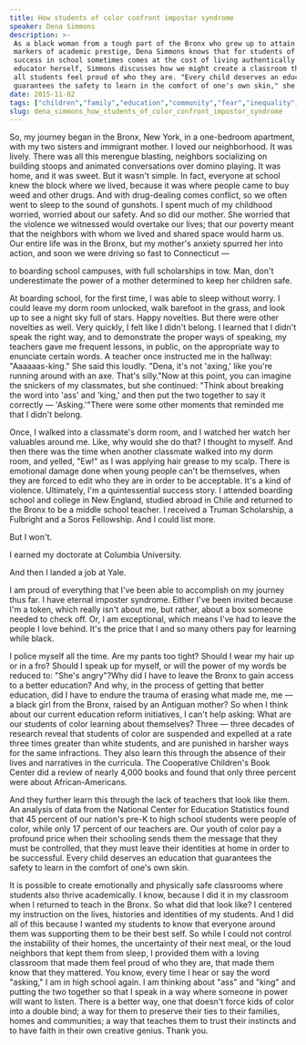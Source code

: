 ```yaml
---
title: How students of color confront impostor syndrome
speaker: Dena Simmons
description: >-
 As a black woman from a tough part of the Bronx who grew up to attain all the
 markers of academic prestige, Dena Simmons knows that for students of color,
 success in school sometimes comes at the cost of living authentically. Now an
 educator herself, Simmons discusses how we might create a classroom that makes
 all students feel proud of who they are. "Every child deserves an education that
 guarantees the safety to learn in the comfort of one's own skin," she says.
date: 2015-11-02
tags: ["children","family","education","community","fear","inequality","identity","motivation","society","personal-growth","teaching","race"]
slug: dena_simmons_how_students_of_color_confront_impostor_syndrome
---
```


So, my journey began in the Bronx, New York, in a one-bedroom apartment, with my two
sisters and immigrant mother. I loved our neighborhood. It was lively. There was all this
merengue blasting, neighbors socializing on building stoops and animated conversations
over domino playing. It was home, and it was sweet. But it wasn't simple. In fact,
everyone at school knew the block where we lived, because it was where people came to buy
weed and other drugs. And with drug-dealing comes conflict, so we often went to sleep to
the sound of gunshots. I spent much of my childhood worried, worried about our safety. And
so did our mother. She worried that the violence we witnessed would overtake our lives;
that our poverty meant that the neighbors with whom we lived and shared space would harm
us. Our entire life was in the Bronx, but my mother's anxiety spurred her into action, and
soon we were driving so fast to Connecticut —

to boarding school campuses, with full scholarships in tow. Man, don't underestimate the
power of a mother determined to keep her children safe.

At boarding school, for the first time, I was able to sleep without worry. I could leave
my dorm room unlocked, walk barefoot in the grass, and look up to see a night sky full of
stars. Happy novelties. But there were other novelties as well. Very quickly, I felt like I
didn't belong. I learned that I didn't speak the right way, and to demonstrate the proper
ways of speaking, my teachers gave me frequent lessons, in public, on the appropriate way
to enunciate certain words. A teacher once instructed me in the hallway: "Aaaaaas-king."
She said this loudly. "Dena, it's not 'axing,' like you're running around with an axe.
That's silly."Now at this point, you can imagine the snickers of my classmates, but she
continued: "Think about breaking the word into 'ass' and 'king,' and then put the two
together to say it correctly — 'Asking.'"There were some other moments that reminded me
that I didn't belong.

Once, I walked into a classmate's dorm room, and I watched her watch her valuables around
me. Like, why would she do that? I thought to myself. And then there was the time when
another classmate walked into my dorm room, and yelled, "Ew!" as I was applying hair
grease to my scalp. There is emotional damage done when young people can't be themselves,
when they are forced to edit who they are in order to be acceptable. It's a kind of
violence. Ultimately, I'm a quintessential success story. I attended boarding school and
college in New England, studied abroad in Chile and returned to the Bronx to be a middle
school teacher. I received a Truman Scholarship, a Fulbright and a Soros Fellowship. And I
could list more.

But I won't.

I earned my doctorate at Columbia University.

And then I landed a job at Yale.

I am proud of everything that I've been able to accomplish on my journey thus far. I have
eternal imposter syndrome. Either I've been invited because I'm a token, which really
isn't about me, but rather, about a box someone needed to check off. Or, I am exceptional,
which means I've had to leave the people I love behind. It's the price that I and so many
others pay for learning while black.

I police myself all the time. Are my pants too tight? Should I wear my hair up or in a
fro? Should I speak up for myself, or will the power of my words be reduced to: "She's
angry"?Why did I have to leave the Bronx to gain access to a better education? And why, in
the process of getting that better education, did I have to endure the trauma of erasing
what made me, me — a black girl from the Bronx, raised by an Antiguan mother? So when I
think about our current education reform initiatives, I can't help asking: What are our
students of color learning about themselves? Three — three decades of research reveal that
students of color are suspended and expelled at a rate three times greater than white
students, and are punished in harsher ways for the same infractions. They also learn this
through the absence of their lives and narratives in the curricula. The Cooperative
Children's Book Center did a review of nearly 4,000 books and found that only three
percent were about African-Americans.

And they further learn this through the lack of teachers that look like them. An analysis
of data from the National Center for Education Statistics found that 45 percent of our
nation's pre-K to high school students were people of color, while only 17 percent of our
teachers are. Our youth of color pay a profound price when their schooling sends them the
message that they must be controlled, that they must leave their identities at home in
order to be successful. Every child deserves an education that guarantees the safety to
learn in the comfort of one's own skin.

It is possible to create emotionally and physically safe classrooms where students also
thrive academically. I know, because I did it in my classroom when I returned to teach in
the Bronx. So what did that look like? I centered my instruction on the lives, histories
and identities of my students. And I did all of this because I wanted my students to know
that everyone around them was supporting them to be their best self. So while I could not
control the instability of their homes, the uncertainty of their next meal, or the loud
neighbors that kept them from sleep, I provided them with a loving classroom that made
them feel proud of who they are, that made them know that they mattered. You know, every
time I hear or say the word "asking," I am in high school again. I am thinking about "ass"
and "king" and putting the two together so that I speak in a way where someone in power
will want to listen. There is a better way, one that doesn't force kids of color into a
double bind; a way for them to preserve their ties to their families, homes and
communities; a way that teaches them to trust their instincts and to have faith in their
own creative genius. Thank you.

<!--
ad_duration=3.33
comment_count=64
event="TED Talks Live"
external_start_time=0
has_talk_citation=1
intro_duration=11.82
is_subtitle_required="False"
is_talk_featured="True"
language="en"
language_swap="False"
native_language="en"
number_of_related_talks=6
number_of_speakers=1
number_of_subtitled_videos=18
number_of_tags=12
number_of_talk_download_languages=18
number_of_talk_more_resources=0
number_of_talk_recommendations=0
number_of_talks_take_actions=0
post_ad_duration=0.83
published_timestamp="2016-12-15 15:58:02"
recording_date="2015-11-02"
speaker_description="Educator"
speaker_is_published=1
speaker_name="Dena Simmons"
talk_more_resources=[]
talk_name="How students of color confront impostor syndrome"
talks_tags=["children","family","education","community","fear","inequality","identity","motivation","society","personal-growth","teaching","race"]
talks_take_action=[]
url_audio="https://download.ted.com/talks/DenaSimmons_2015P.mp3?apikey=acme-roadrunner"
url_photo_speaker="https://pe.tedcdn.com/images/ted/a2859d6a054ac559dcb87c1984f8cb0c4e2d61a7_254x191.jpg"
url_photo_talk="https://s3.amazonaws.com/talkstar-photos/uploads/f153b3d9-90fb-4a09-a542-b35a996513f7/DenaSimmons_2015P-embed.jpg"
url_webpage="https://www.ted.com/talks/dena_simmons_how_students_of_color_confront_impostor_syndrome"
video_type_name="TED Stage Talk"
-->